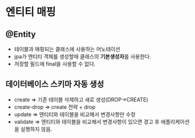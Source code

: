 # 엔티티 매핑

## @Entity
- 테이블과 매핑되는 클래스에 사용하는 어노테이션
- jpa가 엔티티 객체를 생성할때 클래스의 **기본생성자**를 사용한다.
- 저장할 필드에 final을 사용할 수 없다.

## 데이터베이스 스키마 자동 생성
- create => 기존 테이블 삭제하고 새로 생성(DROP->CREATE)
- create-drop => create 전략 + drop
- update => 엔티티와 테이블을 비교해서 변경사항만 수정
- validate => 엔티티와 테이블을 비교해서 변경사항이 있으면 경고 후 애플리케이션을 실행하지 않음.

